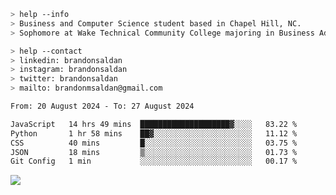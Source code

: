 ````bash
> help --info
> Business and Computer Science student based in Chapel Hill, NC.
> Sophomore at Wake Technical Community College majoring in Business Administration.
````

````bash
> help --contact
> linkedin: brandonsaldan
> instagram: brandonsaldan
> twitter: brandonsaldan
> mailto: brandonmsaldan@gmail.com
````

<!--START_SECTION:waka-->

```txt
From: 20 August 2024 - To: 27 August 2024

JavaScript   14 hrs 49 mins  ████████████████████▓░░░░   83.22 %
Python       1 hr 58 mins    ██▓░░░░░░░░░░░░░░░░░░░░░░   11.12 %
CSS          40 mins         █░░░░░░░░░░░░░░░░░░░░░░░░   03.75 %
JSON         18 mins         ▒░░░░░░░░░░░░░░░░░░░░░░░░   01.73 %
Git Config   1 min           ░░░░░░░░░░░░░░░░░░░░░░░░░   00.17 %
```

<!--END_SECTION:waka-->

![](https://komarev.com/ghpvc/?username=brandonsaldan&color=6A8AFF)
